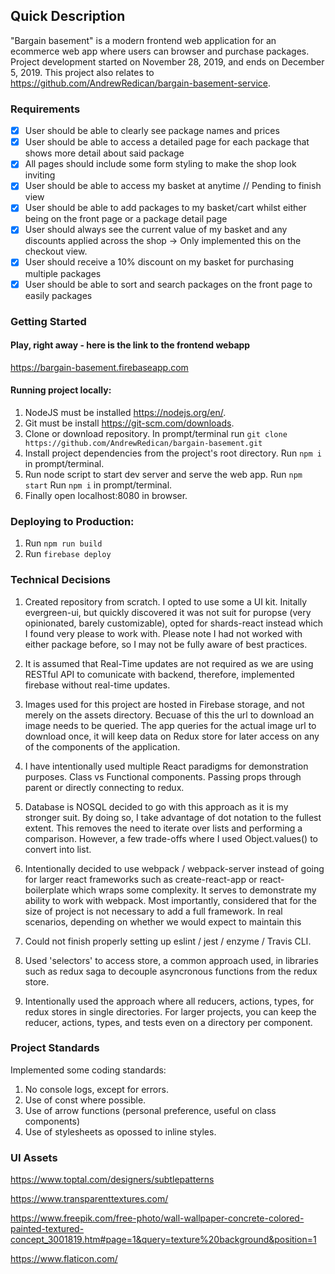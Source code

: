 ## Quick Description

"Bargain basement" is a modern frontend web application for an ecommerce web app where users can browser and purchase packages. Project development started on November 28, 2019, and ends on December 5, 2019. This project also relates to https://github.com/AndrewRedican/bargain-basement-service.

### Requirements

- [x] User should be able to clearly see package names and prices
- [x] User should be able to access a detailed page for each package that shows more detail about said package
- [x] All pages should include some form styling to make the shop look inviting
- [x] User should be able to access my basket at anytime // Pending to finish view
- [x] User should be able to add packages to my basket/cart whilst either being on the front page or a package detail page
- [x] User should always see the current value of my basket and any discounts applied across the shop
      -> Only implemented this on the checkout view.
- [x] User should receive a 10% discount on my basket for purchasing multiple packages
- [x] User should be able to sort and search packages on the front page to easily packages

### Getting Started

#### Play, right away - here is the link to the frontend webapp

https://bargain-basement.firebaseapp.com

#### Running project locally:

1. NodeJS must be installed https://nodejs.org/en/.
2. Git must be install https://git-scm.com/downloads.
3. Clone or download repository. In prompt/terminal run `git clone https://github.com/AndrewRedican/bargain-basement.git`
4. Install project dependencies from the project's root directory. Run `npm i` in prompt/terminal.
5. Run node script to start dev server and serve the web app. Run `npm start` Run `npm i` in prompt/terminal.
6. Finally open localhost:8080 in browser.

### Deploying to Production:

1. Run `npm run build`
2. Run `firebase deploy`

### Technical Decisions

1. Created repository from scratch. I opted to use some a UI kit. Initally evergreen-ui, but quickly discovered it was not suit for puropse (very opinionated, barely customizable), opted for shards-react instead which I found very please to work with. Please note I had not worked with either package before, so I may not be fully aware of best practices.

2. It is assumed that Real-Time updates are not required as we are using RESTful API to comunicate with backend, therefore, implemented firebase without real-time updates.

3. Images used for this project are hosted in Firebase storage, and not merely on the assets directory. Becuase of this the url to download an image needs to be queried. The app queries for the actual image url to download once, it will keep data on Redux store for later access on any of the components of the application.

4. I have intentionally used multiple React paradigms for demonstration purposes. Class vs Functional components. Passing props through parent or directly connecting to redux.

5. Database is NOSQL decided to go with this approach as it is my stronger suit. By doing so, I take advantage of dot notation to the fullest extent. This removes the need to iterate over lists and performing a comparison. However, a few trade-offs where I used Object.values() to convert into list.

6. Intentionally decided to use webpack / webpack-server instead of going for larger react frameworks such as create-react-app or react-boilerplate which wraps some complexity. It serves to demonstrate my ability to work with webpack. Most importantly, considered that for the size of project is not necessary to add a full framework. In real scenarios, depending on whether we would expect to maintain this

7. Could not finish properly setting up eslint / jest / enzyme / Travis CLI.

8. Used 'selectors' to access store, a common approach used, in libraries such as redux saga to decouple asyncronous functions from the redux store.

9. Intentionally used the approach where all reducers, actions, types, for redux stores in single directories. For larger projects, you can keep the reducer, actions, types, and tests even on a directory per component.

### Project Standards

Implemented some coding standards:

1. No console logs, except for errors.
2. Use of const where possible.
3. Use of arrow functions (personal preference, useful on class components)
4. Use of stylesheets as opossed to inline styles.

### UI Assets

https://www.toptal.com/designers/subtlepatterns

https://www.transparenttextures.com/

https://www.freepik.com/free-photo/wall-wallpaper-concrete-colored-painted-textured-concept_3001819.htm#page=1&query=texture%20background&position=1

https://www.flaticon.com/
